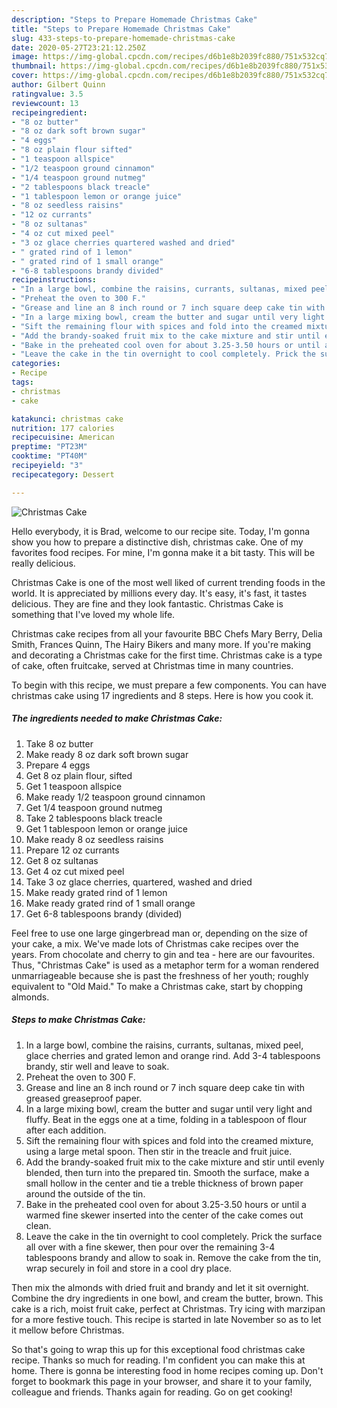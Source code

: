 ```yaml
---
description: "Steps to Prepare Homemade Christmas Cake"
title: "Steps to Prepare Homemade Christmas Cake"
slug: 433-steps-to-prepare-homemade-christmas-cake
date: 2020-05-27T23:21:12.250Z
image: https://img-global.cpcdn.com/recipes/d6b1e8b2039fc880/751x532cq70/christmas-cake-recipe-main-photo.jpg
thumbnail: https://img-global.cpcdn.com/recipes/d6b1e8b2039fc880/751x532cq70/christmas-cake-recipe-main-photo.jpg
cover: https://img-global.cpcdn.com/recipes/d6b1e8b2039fc880/751x532cq70/christmas-cake-recipe-main-photo.jpg
author: Gilbert Quinn
ratingvalue: 3.5
reviewcount: 13
recipeingredient:
- "8 oz butter"
- "8 oz dark soft brown sugar"
- "4 eggs"
- "8 oz plain flour sifted"
- "1 teaspoon allspice"
- "1/2 teaspoon ground cinnamon"
- "1/4 teaspoon ground nutmeg"
- "2 tablespoons black treacle"
- "1 tablespoon lemon or orange juice"
- "8 oz seedless raisins"
- "12 oz currants"
- "8 oz sultanas"
- "4 oz cut mixed peel"
- "3 oz glace cherries quartered washed and dried"
- " grated rind of 1 lemon"
- " grated rind of 1 small orange"
- "6-8 tablespoons brandy divided"
recipeinstructions:
- "In a large bowl, combine the raisins, currants, sultanas, mixed peel, glace cherries and grated lemon and orange rind. Add 3-4 tablespoons brandy, stir well and leave to soak."
- "Preheat the oven to 300 F."
- "Grease and line an 8 inch round or 7 inch square deep cake tin with greased greaseproof paper."
- "In a large mixing bowl, cream the butter and sugar until very light and fluffy. Beat in the eggs one at a time, folding in a tablespoon of flour after each addition."
- "Sift the remaining flour with spices and fold into the creamed mixture, using a large metal spoon. Then stir in the treacle and fruit juice."
- "Add the brandy-soaked fruit mix to the cake mixture and stir until evenly blended, then turn into the prepared tin. Smooth the surface, make a small hollow in the center and tie a treble thickness of brown paper around the outside of the tin."
- "Bake in the preheated cool oven for about 3.25-3.50 hours or until a warmed fine skewer inserted into the center of the cake comes out clean."
- "Leave the cake in the tin overnight to cool completely. Prick the surface all over with a fine skewer, then pour over the remaining 3-4 tablespoons brandy and allow to soak in. Remove the cake from the tin, wrap securely in foil and store in a cool dry place."
categories:
- Recipe
tags:
- christmas
- cake

katakunci: christmas cake 
nutrition: 177 calories
recipecuisine: American
preptime: "PT23M"
cooktime: "PT40M"
recipeyield: "3"
recipecategory: Dessert

---
```



![Christmas Cake](https://img-global.cpcdn.com/recipes/d6b1e8b2039fc880/751x532cq70/christmas-cake-recipe-main-photo.jpg)

Hello everybody, it is Brad, welcome to our recipe site. Today, I'm gonna show you how to prepare a distinctive dish, christmas cake. One of my favorites food recipes. For mine, I'm gonna make it a bit tasty. This will be really delicious.

Christmas Cake is one of the most well liked of current trending foods in the world. It is appreciated by millions every day. It's easy, it's fast, it tastes delicious. They are fine and they look fantastic. Christmas Cake is something that I've loved my whole life.

Christmas cake recipes from all your favourite BBC Chefs Mary Berry, Delia Smith, Frances Quinn, The Hairy Bikers and many more. If you&#39;re making and decorating a Christmas cake for the first time. Christmas cake is a type of cake, often fruitcake, served at Christmas time in many countries.


To begin with this recipe, we must prepare a few components. You can have christmas cake using 17 ingredients and 8 steps. Here is how you cook it.

<!--inarticleads1-->

##### The ingredients needed to make Christmas Cake:

1. Take 8 oz butter
1. Make ready 8 oz dark soft brown sugar
1. Prepare 4 eggs
1. Get 8 oz plain flour, sifted
1. Get 1 teaspoon allspice
1. Make ready 1/2 teaspoon ground cinnamon
1. Get 1/4 teaspoon ground nutmeg
1. Take 2 tablespoons black treacle
1. Get 1 tablespoon lemon or orange juice
1. Make ready 8 oz seedless raisins
1. Prepare 12 oz currants
1. Get 8 oz sultanas
1. Get 4 oz cut mixed peel
1. Take 3 oz glace cherries, quartered, washed and dried
1. Make ready  grated rind of 1 lemon
1. Make ready  grated rind of 1 small orange
1. Get 6-8 tablespoons brandy (divided)


Feel free to use one large gingerbread man or, depending on the size of your cake, a mix. We&#39;ve made lots of Christmas cake recipes over the years. From chocolate and cherry to gin and tea - here are our favourites. Thus, &#34;Christmas Cake&#34; is used as a metaphor term for a woman rendered unmarriageable because she is past the freshness of her youth; roughly equivalent to &#34;Old Maid.&#34; To make a Christmas cake, start by chopping almonds. 

<!--inarticleads2-->

##### Steps to make Christmas Cake:

1. In a large bowl, combine the raisins, currants, sultanas, mixed peel, glace cherries and grated lemon and orange rind. Add 3-4 tablespoons brandy, stir well and leave to soak.
1. Preheat the oven to 300 F.
1. Grease and line an 8 inch round or 7 inch square deep cake tin with greased greaseproof paper.
1. In a large mixing bowl, cream the butter and sugar until very light and fluffy. Beat in the eggs one at a time, folding in a tablespoon of flour after each addition.
1. Sift the remaining flour with spices and fold into the creamed mixture, using a large metal spoon. Then stir in the treacle and fruit juice.
1. Add the brandy-soaked fruit mix to the cake mixture and stir until evenly blended, then turn into the prepared tin. Smooth the surface, make a small hollow in the center and tie a treble thickness of brown paper around the outside of the tin.
1. Bake in the preheated cool oven for about 3.25-3.50 hours or until a warmed fine skewer inserted into the center of the cake comes out clean.
1. Leave the cake in the tin overnight to cool completely. Prick the surface all over with a fine skewer, then pour over the remaining 3-4 tablespoons brandy and allow to soak in. Remove the cake from the tin, wrap securely in foil and store in a cool dry place.


Then mix the almonds with dried fruit and brandy and let it sit overnight. Combine the dry ingredients in one bowl, and cream the butter, brown. This cake is a rich, moist fruit cake, perfect at Christmas. Try icing with marzipan for a more festive touch. This recipe is started in late November so as to let it mellow before Christmas. 

So that's going to wrap this up for this exceptional food christmas cake recipe. Thanks so much for reading. I'm confident you can make this at home. There is gonna be interesting food in home recipes coming up. Don't forget to bookmark this page in your browser, and share it to your family, colleague and friends. Thanks again for reading. Go on get cooking!
